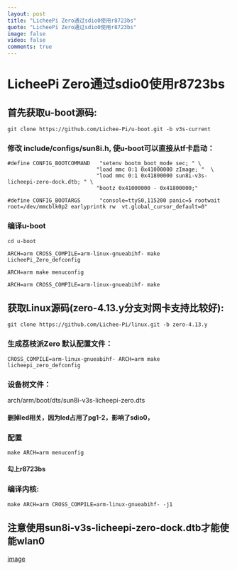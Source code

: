```yaml
---
layout: post
title: "LicheePi Zero通过sdio0使用r8723bs"
quote: "LicheePi Zero通过sdio0使用r8723bs"
image: false
video: false
comments: true
---
```


# LicheePi Zero通过sdio0使用r8723bs

## 首先获取u-boot源码:             

`git clone https://github.com/Lichee-Pi/u-boot.git -b v3s-current`

### 修改 include/configs/sun8i.h, 使u-boot可以直接从tf卡启动：

```
#define CONFIG_BOOTCOMMAND   "setenv bootm_boot_mode sec; " \
                            "load mmc 0:1 0x41000000 zImage; "  \
                            "load mmc 0:1 0x41800000 sun8i-v3s-licheepi-zero-dock.dtb; " \
                            "bootz 0x41000000 - 0x41800000;"

#define CONFIG_BOOTARGS      "console=ttyS0,115200 panic=5 rootwait root=/dev/mmcblk0p2 earlyprintk rw  vt.global_cursor_default=0"
```
### 编译u-boot

`cd u-boot`

```
ARCH=arm CROSS_COMPILE=arm-linux-gnueabihf- make LicheePi_Zero_defconfig

ARCH=arm make menuconfig

ARCH=arm CROSS_COMPILE=arm-linux-gnueabihf- make
```

## 获取Linux源码(zero-4.13.y分支对网卡支持比较好):  

`git clone https://github.com/Lichee-Pi/linux.git -b zero-4.13.y`

### 生成荔枝派Zero 默认配置文件： 
`CROSS_COMPILE=arm-linux-gnueabihf- ARCH=arm make licheepi_zero_defconfig`

### 设备树文件：  
arch/arm/boot/dts/sun8i-v3s-licheepi-zero.dts

#### 删掉led相关，因为led占用了pg1-2，影响了sdio0，

### 配置

`make ARCH=arm menuconfig`

#### 勾上r8723bs

### 编译内核:     

`make ARCH=arm CROSS_COMPILE=arm-linux-gnueabihf- -j1`

## 注意使用sun8i-v3s-licheepi-zero-dock.dtb才能使能wlan0

[image](http://dl.chainsx.cn/ubuntu-16.04-licheepi-zero.img.xz)
